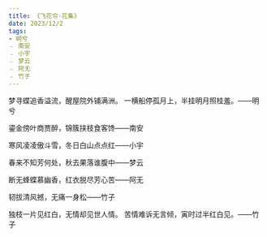 ```yaml
---
title: 《飞花令·花集》
date: 2023/12/2
tags:
- 明兮
﹣ 南安
﹣ 小宇
﹣ 梦云
﹣ 阿无
﹣ 竹子
---
```

梦寻蝶追香溢流，醒屋院外铺满洲。
一横船停孤月上，半挂明月照桂羞。——明兮

鎏金傍叶商贾醉，锦簇挟枝食客馋——南安

寒风凌凌傲斗雪，冬日白山点点红——小宇

春来不知芳何处，秋去果落谁腹中——梦云

断无蜂蝶慕幽香，红衣脱尽芳心苦——阿无

韧拔清风撼，无痛一身松——竹子

独枝一片见红白，无情却见世人情。
苦情难诉无言倾，寅时过半红白见。——竹子
